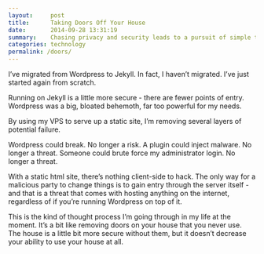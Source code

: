 ```yaml
---
layout:     post
title:      Taking Doors Off Your House
date:       2014-09-28 13:31:19
summary:    Chasing privacy and security leads to a pursuit of simple things.
categories: technology
permalink: /doors/
---
```


I’ve migrated from Wordpress to Jekyll. In fact, I haven’t migrated. I’ve just started again from scratch. 

Running on Jekyll is a little more secure - there are fewer points of entry. Wordpress was a big, bloated behemoth, far too powerful for my needs.

By using my VPS to serve up a static site, I’m removing several layers of potential failure. 

Wordpress could break. No longer a risk. A plugin could inject malware. No longer a threat. Someone could brute force my administrator login. No longer a threat.

With a static html site, there’s nothing client-side to hack. The only way for a malicious party to change things is to gain entry through the server itself - and that is a threat that comes with hosting anything on the internet, regardless of if you’re running Wordpress on top of it.

This is the kind of thought process I’m going through in my life at the moment. It’s a bit like removing doors on your house that you never use. The house is a little bit more secure without them, but it doesn’t decrease your ability to use your house at all.
